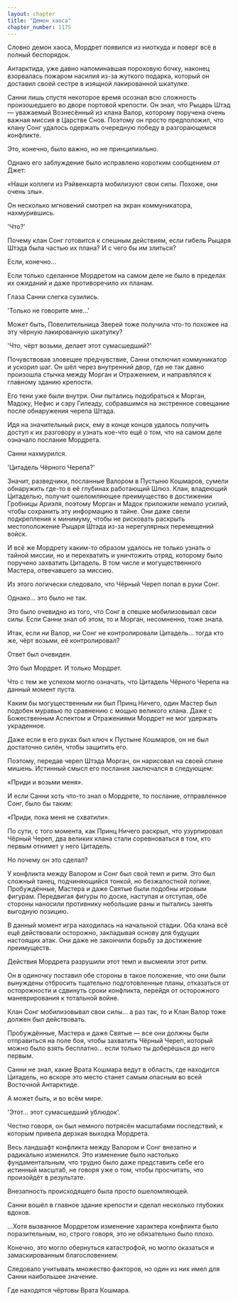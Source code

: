 ```yaml
---
layout: chapter
title: "Демон хаоса"
chapter_number: 1175
---
```


Словно демон хаоса, Мордрет появился из ниоткуда и поверг всё в полный беспорядок.

Антарктида, уже давно напоминавшая пороховую бочку, наконец взорвалась пожаром насилия из-за жуткого подарка, который он доставил своей сестре в изящной лакированной шкатулке.

Санни лишь спустя некоторое время осознал всю сложность произошедшего во дворе портовой крепости. Он знал, что Рыцарь Штэд — уважаемый Вознесённый из клана Валор, которому поручена очень важная миссия в Царстве Снов. Поэтому он просто предположил, что клану Сонг удалось одержать очередную победу в разгорающемся конфликте.

Это, конечно, было важно, но не принципиально.

Однако его заблуждение было исправлено коротким сообщением от Джет:

«Наши коллеги из Рэйвенхарта мобилизуют свои силы. Похоже, они очень злы».

Он несколько мгновений смотрел на экран коммуникатора, нахмурившись.

'Что?'

Почему клан Сонг готовится к спешным действиям, если гибель Рыцаря Штэда была частью их плана? И с чего бы им злиться?

Если, конечно...

Если только сделанное Мордретом на самом деле не было в пределах их ожиданий и даже противоречило их планам.

Глаза Санни слегка сузились.

'Только не говорите мне...'

Может быть, Повелительница Зверей тоже получила что-то похожее на эту чёрную лакированную шкатулку?

'Что, чёрт возьми, делает этот сумасшедший?'

Почувствовав зловещее предчувствие, Санни отключил коммуникатор и ускорил шаг. Он шёл через внутренний двор, где не так давно произошла стычка между Морган и Отражением, и направлялся к главному зданию крепости.

Его тени уже были внутри. Они пытались подобраться к Морган, Мадоку, Нефис и сэру Гилеаду, собравшимся на экстренное совещание после обнаружения черепа Штэда.

Идя на значительный риск, ему в конце концов удалось получить доступ к их разговору и узнать кое-что ещё о том, что на самом деле означало послание Мордрета.

Санни нахмурился.

'Цитадель Чёрного Черепа?'

Значит, разведчики, посланные Валором в Пустыню Кошмаров, сумели обнаружить где-то в её глубинах работающий Шлюз. Клан, владеющий Цитаделью, получит ошеломляющее преимущество в достижении Гробницы Ариэля, поэтому Морган и Мадок приложили немало усилий, чтобы сохранить эту информацию в тайне. Они даже свели подкрепления к минимуму, чтобы не рисковать раскрыть местоположение Рыцаря Штэда из-за нерегулярных перемещений войск.

И всё же Мордрету каким-то образом удалось не только узнать о тайной миссии, но и перехватить и уничтожить отряд, которому было поручено захватить Цитадель. В том числе и могущественного Мастера, отвечавшего за миссию.

Из этого логически следовало, что Чёрный Череп попал в руки Сонг.

Однако... это было не так.

Это было очевидно из того, что Сонг в спешке мобилизовывал свои силы. Если Санни знал об этом, то и Морган, несомненно, тоже знала.

Итак, если ни Валор, ни Сонг не контролировали Цитадель... тогда кто же, чёрт возьми, её контролировал?

Ответ был очевиден.

Это был Мордрет. И только Мордрет.

Что с тем же успехом могло означать, что Цитадель Чёрного Черепа на данный момент пуста.

Каким бы могущественным ни был Принц Ничего, один Мастер был подобен муравью по сравнению с мощью великого клана. Даже с Божественным Аспектом и Отражениями Мордрет не мог удержать украденное.

Даже если в его руках был ключ к Пустыне Кошмаров, он не был достаточно силён, чтобы защитить его.

Поэтому, передав череп Штэда Морган, он нарисовал на своей спине мишень. Истинный смысл его послания заключался в следующем:

«Приди и возьми меня».

И если Санни хоть что-то знал о Мордрете, то послание, отправленное Сонг, было бы таким:

«Приди, пока меня не схватили».

По сути, с того момента, как Принц Ничего раскрыл, что узурпировал Чёрный Череп, два великих клана стали соревноваться в том, кто первым отнимет у него Цитадель.

Но почему он это сделал?

У конфликта между Валором и Сонг был свой темп и ритм. Это был сложный танец, подчиняющийся тонкой, но безжалостной логике. Пробуждённые, Мастера и даже Святые были подобны игровым фигурам. Передвигая фигуры по доске, наступая и отступая, обе стороны наносили противнику небольшие раны и пытались занять выгодную позицию.

В данный момент игра находилась на начальной стадии. Оба клана всё ещё действовали осторожно, закладывая основу для будущих настоящих атак. Они даже не закончили борьбу за достижение преимуществ.

Действия Мордрета разрушили этот темп и высмеяли этот ритм.

Он в одиночку поставил обе стороны в такое положение, что они были вынуждены отбросить тщательно подготовленные планы, отказаться от осторожности и сдвинуть сроки конфликта, перейдя от осторожного маневрирования к тотальной войне.

Клан Сонг мобилизовывал свои силы... а раз так, то и Клан Валор тоже должен был действовать.

Пробуждённые, Мастера и даже Святые — все они должны были отправиться на поле боя, чтобы захватить Чёрный Череп, который можно было взять бесплатно... если только ты доберёшься до него первым.

Санни не знал, какие Врата Кошмара ведут в область, где находится Цитадель, но вскоре это место станет самым опасным во всей Восточной Антарктиде.

А может быть, и во всём мире.

'Этот... этот сумасшедший ублюдок'.

Честно говоря, он был немного потрясён масштабами последствий, к которым привела дерзкая выходка Мордрета.

Весь ландшафт конфликта между Валором и Сонг внезапно и радикально изменился. Это изменение было настолько фундаментальным, что трудно было даже представить себе его истинный масштаб, не говоря уже о том, чтобы просчитать, что произойдёт в результате.

Внезапность происходящего была просто ошеломляющей.

Санни вошёл в главное здание крепости и сделал несколько глубоких вдохов.

...Хотя вызванное Мордретом изменение характера конфликта было поразительным, но, строго говоря, это не обязательно было плохо.

Конечно, это могло обернуться катастрофой, но могло оказаться и замаскированным благословением.

Следовало учитывать множество факторов, но один из них имел для Санни наибольшее значение.

Где находятся чёртовы Врата Кошмара.